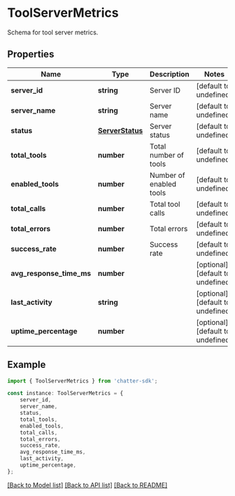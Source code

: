 # ToolServerMetrics

Schema for tool server metrics.

## Properties

Name | Type | Description | Notes
------------ | ------------- | ------------- | -------------
**server_id** | **string** | Server ID | [default to undefined]
**server_name** | **string** | Server name | [default to undefined]
**status** | [**ServerStatus**](ServerStatus.md) | Server status | [default to undefined]
**total_tools** | **number** | Total number of tools | [default to undefined]
**enabled_tools** | **number** | Number of enabled tools | [default to undefined]
**total_calls** | **number** | Total tool calls | [default to undefined]
**total_errors** | **number** | Total errors | [default to undefined]
**success_rate** | **number** | Success rate | [default to undefined]
**avg_response_time_ms** | **number** |  | [optional] [default to undefined]
**last_activity** | **string** |  | [optional] [default to undefined]
**uptime_percentage** | **number** |  | [optional] [default to undefined]

## Example

```typescript
import { ToolServerMetrics } from 'chatter-sdk';

const instance: ToolServerMetrics = {
    server_id,
    server_name,
    status,
    total_tools,
    enabled_tools,
    total_calls,
    total_errors,
    success_rate,
    avg_response_time_ms,
    last_activity,
    uptime_percentage,
};
```

[[Back to Model list]](../README.md#documentation-for-models) [[Back to API list]](../README.md#documentation-for-api-endpoints) [[Back to README]](../README.md)

